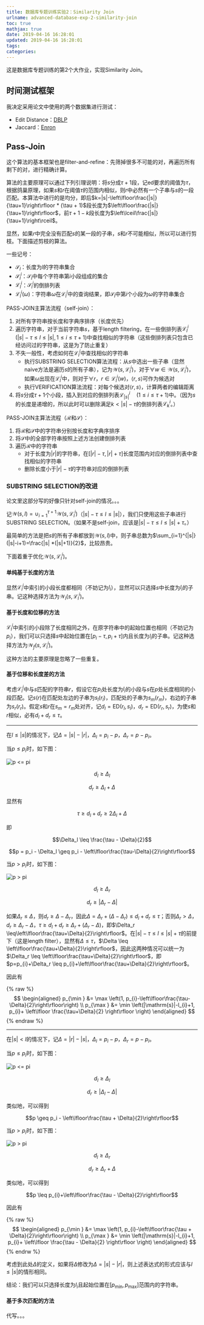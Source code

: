 ```yaml
---
title: 数据库专题训练实验2：Similarity Join
urlname: advanced-database-exp-2-similarity-join
toc: true
mathjax: true
date: 2019-04-16 16:28:01
updated: 2019-04-16 16:28:01
tags:
categories:
---
```


这是数据库专题训练的第2个大作业，实现Similarity Join。

<!--more-->

## 时间测试框架

我决定采用论文中使用的两个数据集进行测试：

* Edit Distance：[DBLP](http://dbgroup.cs.tsinghua.edu.cn/ligl/simjoin/data/dblp.tar.bz2)
* Jaccard：[Enron](http://dbgroup.cs.tsinghua.edu.cn/ligl/simjoin/data/enron.tar.bz2)

## Pass-Join

这个算法的基本框架也是filter-and-refine：先筛掉很多不可能的对，再遍历所有剩下的对，进行精确计算。

算法的主要原理可以通过下列引理说明：将$s$分成$\tau + 1$段，记ed要求的阈值为$\tau$，根据鸽巢原理，如果$s$和$r$在阈值$\tau$的范围内相似，则$r$中必然有一个子串与$s$的一段匹配。本算法中进行的是均分，即后$k=|s|-\left\lfloor\frac{|s|}{\tau+1}\right\rfloor * (\tau + 1)$段长度为$\left\lfloor\frac{|s|}{\tau+1}\right\rfloor$，前$\tau + 1 - k$段长度为$\left\lceil\frac{|s|}{\tau+1}\right\rceil$。

显然，如果$r$中完全没有匹配$s$的某一段的子串，$s$和$r$不可能相似，所以可以进行剪枝。下面描述剪枝的算法。

一些记号：

* $\mathcal{S}_l$：长度为$l$的字符串集合
* $\mathcal{S}_l^i$：$\mathcal{S}_l$中每个字符串第$i$小段组成的集合
* $\mathcal{L}_{l}^i$：$\mathcal{S}_l^i$的倒排列表
* $\mathcal{L}_l^i(\omega)$：字符串$\omega$在$\mathcal{L}_l^i$中的查询结果，即$\mathcal{S}_l$中第$i$个小段为$\omega$的字符串集合

PASS-JOIN主算法流程（self-join）：

1. 对所有字符串按长度和字典序排序（长度优先）
2. 遍历字符串，对于当前字符串$s$，基于length filtering，在一些倒排列表$\mathcal{L}_l^i \, (|s|-\tau \leq l \leq|s|, 1 \leq i \leq \tau+1)$中查找相似的字符串（这些倒排列表只包含已经访问过的字符串，这是为了防止重复）
3. 不失一般性，考虑如何在$\mathcal{L}_l^i$中查找相似的字符串
   * 执行SUBSTRING SELECTION算法流程：从$s$中选出一些子串（显然naive方法是遍历$s$的所有子串），记为$\mathcal{W}\left(s, \mathcal{L}_l^i\right)$，对于$\forall w \in \mathcal{W}\left(s, \mathcal{L}_l^i\right)$，如果$\omega$出现在$\mathcal{L}_l^i$中，则对于$\forall r$，$r \in \mathcal{L}_l^i(w)$，$\langle r, s\rangle$可作为候选对
   * 执行VERIFICATION算法流程：对每个候选对$\langle r, s\rangle$，计算两者的编辑距离
4. 将$s$分成$\tau + 1$个小段，插入到对应的倒排列表$\mathcal{L}_{|s|}^i \quad (1 \leq i \leq \tau+1)$中。（因为$s$的长度是递增的，所以此时可以删除满足$k < |s| - \tau$的倒排列表$\mathcal{L}_k^i$。）

PASS-JOIN主算法流程（$\mathcal{R}$和$\mathcal{S}$）：

1. 将$\mathcal{R}$和$\mathcal{S}$中的字符串分别按长度和字典序排序
2. 将$\mathcal{S}$中的全部字符串按照上述方法创建倒排列表
3. 遍历$\mathcal{R}$中的字符串
   * 对于长度为$|r|$的字符串，在$[|r|-\tau,|r|+\tau]$长度范围内对应的倒排列表中查找相似的字符串
   * 删除长度小于$|r| - \tau$的字符串对应的倒排列表

### SUBSTRING SELECTION的改进

论文里这部分写的好像只针对self-join的情况。。。

记$\mathcal{W}(s, l)=\cup_{i=1}^{\tau+1} \mathcal{W}\left(s, \mathcal{L}_l^i\right)$（$|s| - \tau \leq l \leq |s|$），我们只使用这些子串进行SUBSTRING SELECTION。（如果不是self-join，应该是$|s| - \tau \leq l \leq |s| + \tau$。）

最简单的方法是把$s$的所有子串都放到$\mathcal{W}(s, l)$中，则子串总数为$\sum_{i=1}^{|s|}(|s|-i+1)=\frac{|s| *(|s|+1)}{2}$，比较昂贵。

下面着重于优化$\mathcal{W}\left(s, \mathcal{L}_l^i\right)$。

#### 单纯基于长度的方法

显然$\mathcal{L}_l^i$中索引的小段长度都相同（不妨记为$l_i$），显然可以只选择$s$中长度为$l_i$的子串。记这种选择方法为$\mathcal{W}_l\left(s, \mathcal{L}_l^i\right)$。

#### 基于长度和位移的方法

$\mathcal{L}_l^i$中索引的小段除了长度相同之外，在原字符串中的起始位置也相同（不妨记为$p_i$），我们可以只选择$s$中起始位置在$\left[p_i-\tau, p_i+\tau\right]$内且长度为$l_i$的子串。记这种选择方法为$\mathcal{W}_f\left(s, \mathcal{L}_l^i\right)$。

这种方法的主要原理是忽略了一些重复。

#### 基于位移和长度差的方法

考虑$\mathcal{L}_l^i$中与$s$匹配的字符串$r$，假设它在$p_i$处长度为$l_i$的小段与$s$在$p$处长度相同的小段匹配。记$s(r)$在匹配处左边的子串为$s_l(r_l)$，匹配处的子串为$s_m(r_m)$，右边的子串为$s_r(r_r)$。假定$s$和$r$在$s_m = r_m$处对齐，记$d_{l}=\mathrm{ED}\left(r_l, s_l\right)$，$d_r=\mathrm{ED}\left(r_r, s_r\right)$，为使$s$和$r$相似，必有$d_l+d_r \leq \tau$。

---

在$l \leq |s|$的情况下，记$\Delta = |s| - |r|$，$\Delta_l = p_i - p$，$\Delta_r = p - p_i$。

当$p \leq p_i$时，如下图：

![p <= pi](position-aware-min.png)

$$d_l \geq \Delta_l$$

$$d_r \geq \Delta_l + \Delta$$

显然有

$$\tau \geq d_l + d_r \geq 2\Delta_l + \Delta$$

即

$$\Delta_l \leq \frac{\tau - \Delta}{2}$$

$$p = p_i - \Delta_l \geq p_i - \left\lfloor\frac{\tau-\Delta}{2}\right\rfloor$$

当$p > p_i$时，如下图：

![p > pi](position-aware-max.png)

$$d_l \geq \Delta_r$$

$$d_r \geq | \Delta_r - \Delta |$$

如果$\Delta_r \leq \Delta$，则$d_r \geq \Delta - \Delta_r$，因此$\Delta = \Delta_r + (\Delta - \Delta_r) \leq d_l + d_r \leq \tau$；否则$\Delta_r > \Delta$，$d_r \geq \Delta_r - \Delta$，$\tau \geq d_l + d_r \geq \Delta_r + (\Delta_r - \Delta)$，即$\Delta_r \leq\left\lfloor\frac{\tau+\Delta}{2}\right\rfloor$。在$|s| - \tau \leq l \leq |s| + \tau$的前提下（这是length filter），显然有$\Delta \leq \tau$，$\Delta \leq \left\lfloor\frac{\tau+\Delta}{2}\right\rfloor$，因此这两种情况可以统一为$\Delta_r \leq \left\lfloor\frac{\tau+\Delta}{2}\right\rfloor$，即$p=p_{i}+\Delta_r \leq p_{i}+\left\lfloor\frac{\tau+\Delta}{2}\right\rfloor$。

因此有

{% raw %}
$$
\begin{aligned}
p_{\min } &= \max \left(1, p_{i}-\left\lfloor\frac{\tau-\Delta}{2}\right\rfloor\right) \\
p_{\max } &= \min \left(|\mathrm{s}|-l_{i}+1, p_{i}+ \left\lfloor \frac{\tau+\Delta}{2} \right\rfloor \right)
\end{aligned}
$$
{% endraw %}

---

在$|s| < l$的情况下，记$\Delta = |r| - |s|$，$\Delta_l = p_i - p$，$\Delta_r = p - p_i$。

当$p \leq p_i$时，如下图：

![p <= pi](position-aware-min-alt.jpg)

$$d_l \geq \Delta_l$$

$$d_r \geq |\Delta_l - \Delta|$$

类似地，可以得到

$$p \geq p_i - \left\lfloor\frac{\tau + \Delta}{2}\right\rfloor$$

当$p > p_i$时，如下图：

![p > pi](position-aware-max-alt.jpg)

$$d_l \geq \Delta_r$$

$$d_r \geq \Delta_r + \Delta$$

类似地，可以得到

$$p \leq p_{i}+\left\lfloor\frac{\tau - \Delta}{2}\right\rfloor$$

因此有

{% raw %}
$$
\begin{aligned}
p_{\min } &= \max \left(1, p_{i}-\left\lfloor\frac{\tau + \Delta}{2}\right\rfloor\right) \\
p_{\max } &= \min \left(|\mathrm{s}|-l_{i}+1, p_{i}+ \left\lfloor \frac{\tau - \Delta}{2} \right\rfloor \right)
\end{aligned}
$$
{% endrw %}

考虑到此处$\Delta$的定义，如果将$\Delta$修改为$\Delta = |s| - |r|$，则上述表达式的形式应该与$l \leq |s|$的情形相同。

结论：我们可以只选择长度为$l_i$且起始位置在$[p_{\min }, p_{\max }]$范围内的字符串。

#### 基于多次匹配的方法

代写。。。
